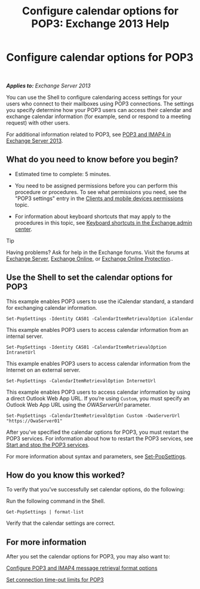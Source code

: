 ﻿---
title: 'Configure calendar options for POP3: Exchange 2013 Help'
TOCTitle: Configure calendar options for POP3
ms:assetid: ac3d60a0-8697-4c06-9e93-f8d2c4b157b6
ms:mtpsurl: https://technet.microsoft.com/en-us/library/Bb124133(v=EXCHG.150)
ms:contentKeyID: 50395403
ms.date: 12/09/2016
mtps_version: v=EXCHG.150
---

# Configure calendar options for POP3

 

_**Applies to:** Exchange Server 2013_


You can use the Shell to configure calendaring access settings for your users who connect to their mailboxes using POP3 connections. The settings you specify determine how your POP3 users can access their calendar and exchange calendar information (for example, send or respond to a meeting request) with other users.

For additional information related to POP3, see [POP3 and IMAP4 in Exchange Server 2013](pop3-and-imap4-in-exchange-server-2013-exchange-2013-help.md).

## What do you need to know before you begin?

  - Estimated time to complete: 5 minutes.

  - You need to be assigned permissions before you can perform this procedure or procedures. To see what permissions you need, see the "POP3 settings" entry in the [Clients and mobile devices permissions](clients-and-mobile-devices-permissions-exchange-2013-help.md) topic.

  - For information about keyboard shortcuts that may apply to the procedures in this topic, see [Keyboard shortcuts in the Exchange admin center](keyboard-shortcuts-in-the-exchange-admin-center-exchange-online-protection-help.md).


> [!TIP]
> Having problems? Ask for help in the Exchange forums. Visit the forums at <A href="https://go.microsoft.com/fwlink/p/?linkid=60612">Exchange Server</A>, <A href="https://go.microsoft.com/fwlink/p/?linkid=267542">Exchange Online</A>, or <A href="https://go.microsoft.com/fwlink/p/?linkid=285351">Exchange Online Protection</A>..



## Use the Shell to set the calendar options for POP3

This example enables POP3 users to use the iCalendar standard, a standard for exchanging calendar information.

    Set-PopSettings -Identity CAS01 -CalendarItemRetrievalOption iCalendar

This example enables POP3 users to access calendar information from an internal server.

    Set-PopSettings -Identity CAS01 -CalendarItemRetrievalOption IntranetUrl 

This example enables POP3 users to access calendar information from the Internet on an external server.

    Set-PopSettings -CalendarItemRetrievalOption InternetUrl

This example enables POP3 users to access calendar information by using a direct Outlook Web App URL. If you’re using `Custom`, you must specify an Outlook Web App URL using the *OWAServerUrl* parameter.

    Set-PopSettings -CalendarItemRetrievalOption Custom -OwaServerUrl "https://OwaServer01"

After you've specified the calendar options for POP3, you must restart the POP3 services. For information about how to restart the POP3 services, see [Start and stop the POP3 services](start-and-stop-the-pop3-services-exchange-2013-help.md).

For more information about syntax and parameters, see [Set-PopSettings](https://technet.microsoft.com/en-us/library/aa997154\(v=exchg.150\)).

## How do you know this worked?

To verify that you’ve successfully set calendar options, do the following:

Run the following command in the Shell.

    Get-PopSettings | format-list

Verify that the calendar settings are correct.

## For more information

After you set the calendar options for POP3, you may also want to:

[Configure POP3 and IMAP4 message retrieval format options](configure-pop3-and-imap4-message-retrieval-format-options-exchange-2013-help.md)

[Set connection time-out limits for POP3](set-connection-time-out-limits-for-pop3-exchange-2013-help.md)

